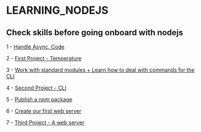# LEARNING_NODEJS

## Check skills before going onboard with nodejs

1 - [Handle Async. Code](https://github.com/ndjerrou/async_coding/tree/master)

2 - [First Project - Temperature](https://github.com/ndjerrou/1-temperature)

3 - [Work with standard modules + Learn how to deal with commands for the CLI](https://github.com/ndjerrou/Work_With_Packages)

4 - [Second Project - CLI](https://github.com/ndjerrou/2-commands)

5 - [Publish a npm package](https://github.com/ndjerrou/publish_npm_package)

6 - [Create our first web server](https://github.com/ndjerrou/web-server)

7 - [Third Project - A web server](https://github.com/ndjerrou/3-web_servers)
